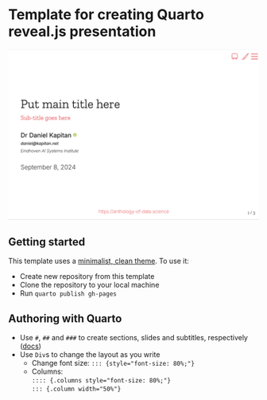 # Template for creating Quarto reveal.js presentation


![](images/title-slide.png)

## Getting started

This template uses a [minimalist, clean theme](https://github.com/anthology-of-data-science/quarto-revealjs-clean). To use it:

- Create new repository from this template
- Clone the repository to your local machine
- Run `quarto publish gh-pages`


## Authoring with Quarto

- Use `#`, `##` and `###` to create sections, slides and subtitles, respectively ([docs](https://quarto.org/docs/presentations/revealjs/#creating-slides))
- Use `Div`s to change the layout as you write
  - Change font size: `::: {style="font-size: 80%;"}` 
  - Columns: <br> `:::: {.columns style="font-size: 80%;"}` <br> `::: {.column width="50%"}`


